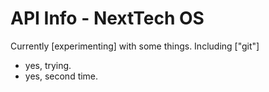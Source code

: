 # API Info - NextTech OS
Currently [experimenting] with some things.
Including ["git"]
- yes, trying.
- yes, second time.